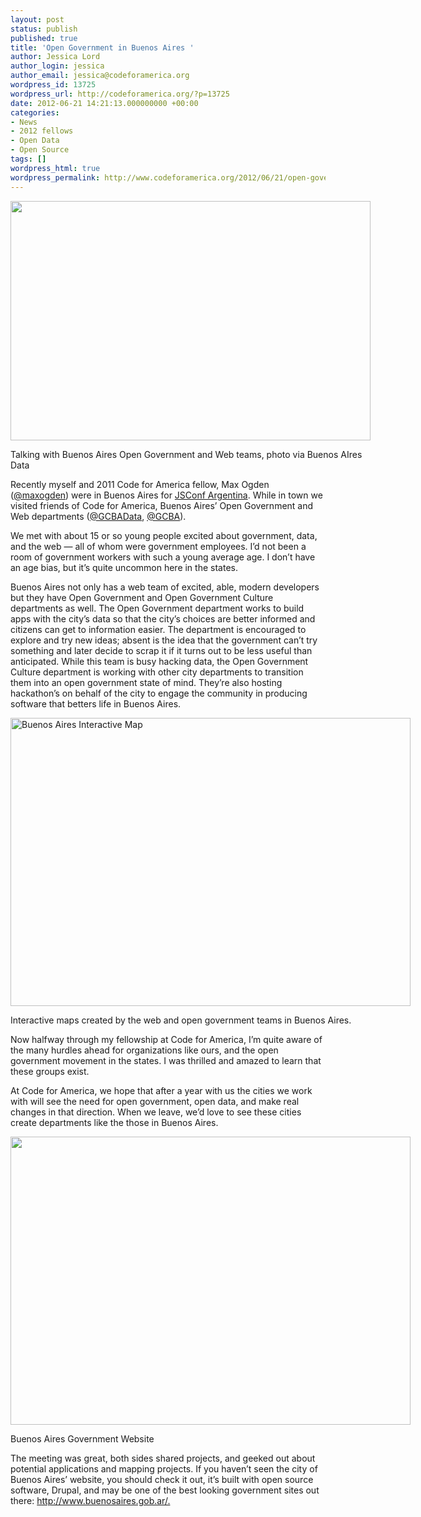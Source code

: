 ```yaml
---
layout: post
status: publish
published: true
title: 'Open Government in Buenos Aires '
author: Jessica Lord
author_login: jessica
author_email: jessica@codeforamerica.org
wordpress_id: 13725
wordpress_url: http://codeforamerica.org/?p=13725
date: 2012-06-21 14:21:13.000000000 +00:00
categories:
- News
- 2012 fellows
- Open Data
- Open Source
tags: []
wordpress_html: true
wordpress_permalink: http://www.codeforamerica.org/2012/06/21/open-government-in-buenos-aires/
---
```


<div class="wp-caption alignleft" style="width: 586px"><a href="http://farm8.staticflickr.com/7095/7261491312_72b9b6e03f_b.jpg"><img alt="" class=" " height="383" src="http://farm8.staticflickr.com/7095/7261491312_72b9b6e03f_b.jpg" title="Max Ogden and Jessica Lord in Buenos Aires" width="576"/></a><p class="wp-caption-text">Talking with Buenos Aires Open Government and Web teams, photo via Buenos AIres Data </p></div>
<p>Recently myself and 2011 Code for America fellow, Max Ogden (<a href="http://www.twitter.com/maxogden">@maxogden</a>) were in Buenos Aires for <a href="http://www.jsconf.com.ar" target="_blank">JSConf Argentina</a>. While in town we visited friends of Code for America, Buenos Aires’ Open Government and Web departments (<a href="http://www.twitter.com/@GCBAData" target="_blank">@GCBAData</a>, <a href="http://www.twitter.com/@GCBA" target="_blank">@GCBA</a>).</p>
<p>We met with about 15 or so young people excited about government, data, and the web — all of whom were government employees. I’d not been a room of government workers with such a young average age. I don’t have an age bias, but it’s quite uncommon here in the states.</p>
<p>Buenos Aires not only has a web team of excited, able, modern developers but they have Open Government and Open Government Culture departments as well. The Open Government department works to build apps with the city’s data so that the city’s choices are better informed and citizens can get to information easier. The department is encouraged to explore and try new ideas; absent is the idea that the government can’t try something and later decide to scrap it if it turns out to be less useful than anticipated. While this team is busy hacking data, the Open Government Culture department is working with other city departments to transition them into an open government state of mind. They’re also hosting hackathon’s on behalf of the city to engage the community in producing software that betters life in Buenos Aires.</p>
<div class="wp-caption alignleft" id="attachment_13739" style="width: 650px"><a href="http://codeforamerica.org/wp-content/uploads/2012/06/bsas_ss22.png"><img alt="Buenos Aires Interactive Map" class="size-large wp-image-13739" height="461" src="http://codeforamerica.org/wp-content/uploads/2012/06/bsas_ss22-1024x738.png" title="Buenos Aires Interactive Map" width="640"/></a><p class="wp-caption-text">Interactive maps created by the web and open government teams in Buenos Aires.</p></div>
<p>Now halfway through my fellowship at Code for America, I’m quite aware of the many hurdles ahead for organizations like ours, and the open government movement in the states. I was thrilled and amazed to learn that these groups exist.</p>
<p>At Code for America, we hope that after a year with us the cities we work with will see the need for open government, open data, and make real changes in that direction. When we leave, we’d love to see these cities create departments like the those in Buenos Aires.</p>
<div class="wp-caption alignleft" id="attachment_13734" style="width: 650px"><a href="http://codeforamerica.org/wp-content/uploads/2012/06/bsas_ss1.png"><img alt="" class="size-large wp-image-13734" height="461" src="http://codeforamerica.org/wp-content/uploads/2012/06/bsas_ss1-1024x738.png" title="Buenos Aires Government Website" width="640"/></a><p class="wp-caption-text">Buenos Aires Government Website</p></div>
<p>The meeting was great, both sides shared projects, and geeked out about potential applications and mapping projects. If you haven’t seen the city of Buenos Aires’ website, you should check it out, it’s built with open source software, Drupal, and may be one of the best looking government sites out there: <a href="http://www.buenosaires.gob.ar/">http://www.buenosaires.gob.ar/.</a> <strong id="internal-source-marker_0.1649951294530183"><br/>
</strong></p>
